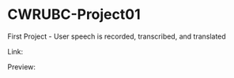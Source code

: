 # CWRUBC-Project01
First Project - User speech is recorded, transcribed, and translated

Link:


Preview:



